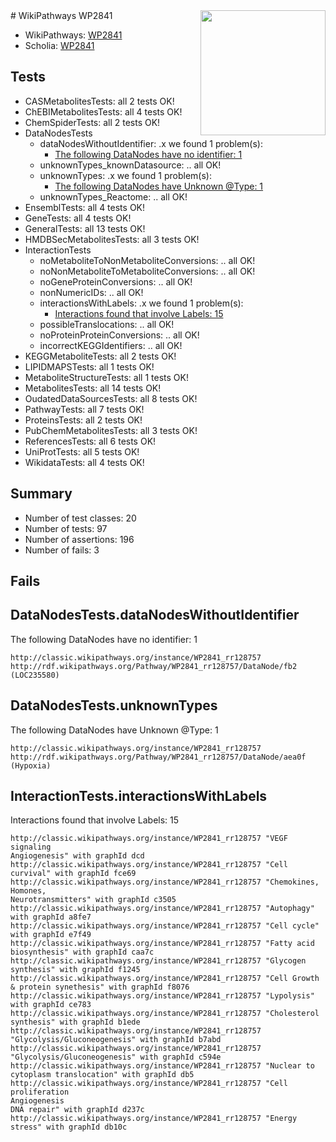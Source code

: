 <img style="float: right; width: 200px" src="https://upload.wikimedia.org/wikipedia/commons/thumb/8/83/Wplogo_with_text_500.png/640px-Wplogo_with_text_500.png" />
# WikiPathways WP2841

* WikiPathways: [WP2841](https://wikipathways.org/pathways/WP2841)
* Scholia: [WP2841](https://scholia.toolforge.org/wikipathways/WP2841)
## Tests
* CASMetabolitesTests: all 2 tests OK!
* ChEBIMetabolitesTests: all 4 tests OK!
* ChemSpiderTests: all 2 tests OK!
* DataNodesTests
    * dataNodesWithoutIdentifier: .x we found 1 problem(s):
        * [The following DataNodes have no identifier: 1](#d2d32fa0)
    * unknownTypes_knownDatasource: .. all OK!
    * unknownTypes: .x we found 1 problem(s):
        * [The following DataNodes have Unknown @Type: 1](#839973df)
    * unknownTypes_Reactome: .. all OK!
* EnsemblTests: all 4 tests OK!
* GeneTests: all 4 tests OK!
* GeneralTests: all 13 tests OK!
* HMDBSecMetabolitesTests: all 3 tests OK!
* InteractionTests
    * noMetaboliteToNonMetaboliteConversions: .. all OK!
    * noNonMetaboliteToMetaboliteConversions: .. all OK!
    * noGeneProteinConversions: .. all OK!
    * nonNumericIDs: .. all OK!
    * interactionsWithLabels: .x we found 1 problem(s):
        * [Interactions found that involve Labels: 15](#fe97a8bd)
    * possibleTranslocations: .. all OK!
    * noProteinProteinConversions: .. all OK!
    * incorrectKEGGIdentifiers: .. all OK!
* KEGGMetaboliteTests: all 2 tests OK!
* LIPIDMAPSTests: all 1 tests OK!
* MetaboliteStructureTests: all 1 tests OK!
* MetabolitesTests: all 14 tests OK!
* OudatedDataSourcesTests: all 8 tests OK!
* PathwayTests: all 7 tests OK!
* ProteinsTests: all 2 tests OK!
* PubChemMetabolitesTests: all 3 tests OK!
* ReferencesTests: all 6 tests OK!
* UniProtTests: all 5 tests OK!
* WikidataTests: all 4 tests OK!


## Summary

* Number of test classes: 20
* Number of tests: 97
* Number of assertions: 196
* Number of fails: 3

## Fails

<a name="d2d32fa0" />

## DataNodesTests.dataNodesWithoutIdentifier

The following DataNodes have no identifier: 1
```
http://classic.wikipathways.org/instance/WP2841_rr128757 http://rdf.wikipathways.org/Pathway/WP2841_rr128757/DataNode/fb2 (LOC235580)
```

<a name="839973df" />

## DataNodesTests.unknownTypes

The following DataNodes have Unknown @Type: 1
```
http://classic.wikipathways.org/instance/WP2841_rr128757 http://rdf.wikipathways.org/Pathway/WP2841_rr128757/DataNode/aea0f (Hypoxia)
```

<a name="fe97a8bd" />

## InteractionTests.interactionsWithLabels

Interactions found that involve Labels: 15
```
http://classic.wikipathways.org/instance/WP2841_rr128757 "VEGF signaling
Angiogenesis" with graphId dcd
http://classic.wikipathways.org/instance/WP2841_rr128757 "Cell curvival" with graphId fce69
http://classic.wikipathways.org/instance/WP2841_rr128757 "Chemokines, 
Homones, 
Neurotransmitters" with graphId c3505
http://classic.wikipathways.org/instance/WP2841_rr128757 "Autophagy" with graphId a8fe7
http://classic.wikipathways.org/instance/WP2841_rr128757 "Cell cycle" with graphId e7f49
http://classic.wikipathways.org/instance/WP2841_rr128757 "Fatty acid biosynthesis" with graphId caa7c
http://classic.wikipathways.org/instance/WP2841_rr128757 "Glycogen synthesis" with graphId f1245
http://classic.wikipathways.org/instance/WP2841_rr128757 "Cell Growth & protein synethesis" with graphId f8076
http://classic.wikipathways.org/instance/WP2841_rr128757 "Lypolysis" with graphId ce783
http://classic.wikipathways.org/instance/WP2841_rr128757 "Cholesterol synthesis" with graphId b1ede
http://classic.wikipathways.org/instance/WP2841_rr128757 "Glycolysis/Gluconeogenesis" with graphId b7abd
http://classic.wikipathways.org/instance/WP2841_rr128757 "Glycolysis/Gluconeogenesis" with graphId c594e
http://classic.wikipathways.org/instance/WP2841_rr128757 "Nuclear to cytoplasm translocation" with graphId db5
http://classic.wikipathways.org/instance/WP2841_rr128757 "Cell proliferation
Angiogenesis
DNA repair" with graphId d237c
http://classic.wikipathways.org/instance/WP2841_rr128757 "Energy stress" with graphId db10c
```


